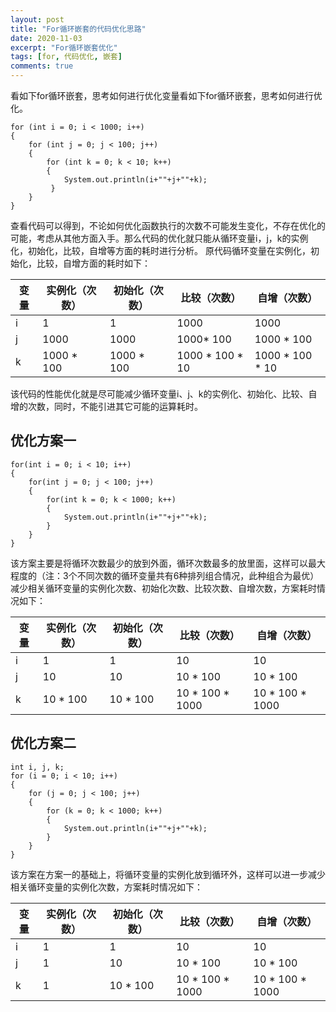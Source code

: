 ```yaml
---
layout: post
title: "For循环嵌套的代码优化思路"
date: 2020-11-03
excerpt: "For循环嵌套优化"
tags: [for, 代码优化, 嵌套]
comments: true
---
```


看如下for循环嵌套，思考如何进行优化变量看如下for循环嵌套，思考如何进行优化。
```
for (int i = 0; i < 1000; i++)
{
    for (int j = 0; j < 100; j++)
    {
        for (int k = 0; k < 10; k++)
        {
            System.out.println(i+""+j+""+k);
         }
    }
}
```
查看代码可以得到，不论如何优化函数执行的次数不可能发生变化，不存在优化的可能，考虑从其他方面入手。那么代码的优化就只能从循环变量i，j，k的实例化，初始化，比较，自增等方面的耗时进行分析。
原代码循环变量在实例化，初始化，比较，自增方面的耗时如下：

| 变量 |实例化（次数）  |初始化（次数）  |比较（次数）  |自增（次数）  |
| --- | --- | --- | --- | --- |
| i | 1 | 1 | 1000 | 1000 |
| j | 1000 | 1000 | 1000* 100 | 1000 * 100 |
| k | 1000 * 100 | 1000 * 100 | 1000 * 100 * 10 | 1000 * 100 * 10 |

该代码的性能优化就是尽可能减少循环变量i、j、k的实例化、初始化、比较、自增的次数，同时，不能引进其它可能的运算耗时。 


## 优化方案一 
```
for(int i = 0; i < 10; i++)
{
    for(int j = 0; j < 100; j++)
    {
        for(int k = 0; k < 1000; k++)
        {
            System.out.println(i+""+j+""+k); 
        }
    }
}
```

该方案主要是将循环次数最少的放到外面，循环次数最多的放里面，这样可以最大程度的（注：3个不同次数的循环变量共有6种排列组合情况，此种组合为最优）减少相关循环变量的实例化次数、初始化次数、比较次数、自增次数，方案耗时情况如下： 

| 变量 | 实例化（次数） |初始化（次数）  | 比较（次数） | 自增（次数） |
| --- | --- | --- | --- | --- |
| i | 1 | 1 | 10 | 10 |
| j |10  | 10 | 10 * 100 | 10 * 100 |
| k | 10 * 100 | 10 * 100 | 10 * 100 * 1000 | 10 * 100 * 1000 |

## 优化方案二
```
int i, j, k;  
for (i = 0; i < 10; i++)  
{
    for (j = 0; j < 100; j++)
    {
        for (k = 0; k < 1000; k++)
        {
            System.out.println(i+""+j+""+k); 
        }
    }
}
```

该方案在方案一的基础上，将循环变量的实例化放到循环外，这样可以进一步减少相关循环变量的实例化次数，方案耗时情况如下： 

| 变量 | 实例化（次数） | 初始化（次数） | 比较（次数） | 自增（次数） |
| --- | --- | --- | --- | --- |
| i | 1 |1  | 10 | 10 |
| j | 1 |10  | 10 * 100 |10 * 100  |
| k | 1 | 10 * 100 | 10 * 100 * 1000 |10 * 100 * 1000  |
